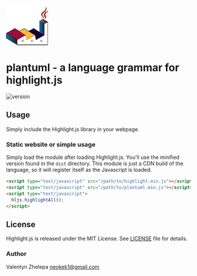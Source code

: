 ![logo](logo.png)

# plantuml - a language grammar for highlight.js
![version](https://badgen.net/badge/version/0.1.1/green)
## Usage

Simply include the Highlight.js library in your webpage.

### Static website or simple usage

Simply load the module after loading Highlight.js.  You'll use the minified version found in the `dist` directory.  This module is just a CDN build of the language, so it will register itself as the Javascript is loaded.

```html
<script type="text/javascript" src="/path/to/highlight.min.js"></script>
<script type="text/javascript" src="/path/to/plantuml.min.js"></script>
<script type="text/javascript">
  hljs.highlightAll();
</script>
```
## License

Highlight.js is released under the MIT License. See [LICENSE](https://github.com/ZlatanMLG/highlightjs-plantuml/blob/main/LICENSE) file
for details.

### Author

Valentyn Zhelepa <neokek1@gmail.com>
